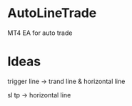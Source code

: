 # AutoLineTrade
MT4 EA for auto trade

# Ideas

trigger line -> trand line & horizontal line 

sl tp -> horizontal line 
